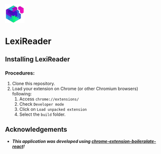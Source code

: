 <img src="src/assets/img/icon-128.png" width="64"/>

# LexiReader

## Installing LexiReader

### Procedures:

1. Clone this repository.
2. Load your extension on Chrome (or other Chromium browsers) following:
   1. Access `chrome://extensions/`
   2. Check `Developer mode`
   3. Click on `Load unpacked extension`
   4. Select the `build` folder.

## Acknowledgements

- **_This application was developed using [chrome-extension-boilerplate-react](https://github.com/lxieyang/chrome-extension-boilerplate-react)!_**
